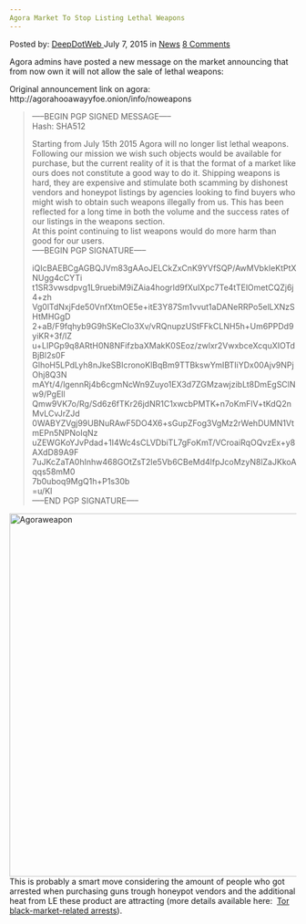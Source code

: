 ```yaml
---
Agora Market To Stop Listing Lethal Weapons
---
```

<article class="post-listing post-10967 post type-post status-publish format-standard hentry category-news tag-agora tag-lethal tag-listing tag-market tag-stop tag-weapons">
    <div class="post-inner">
    <p class="post-meta">
    <span>Posted by: <a href="https://www.deepdotweb.com/author/admin/" title="">DeepDotWeb </a></span>
    <span>July 7, 2015</span>
    <span>in <a href="https://www.deepdotweb.com/category/news/" rel="category tag">News</a></span>
    <span><a href="https://www.deepdotweb.com/2015/07/07/agora-market-to-stop-listing-lethal-weapons/#comments">8 Comments</a></span>
    </p>
    <div class="clear"></div>
    <div class="entry">
    <p>Agora admins have posted a new message on the market announcing that from now own it will not allow the sale of lethal weapons:</p>
    <p>Original announcement link on agora: http://agorahooawayyfoe.onion/info/noweapons</p>
    <blockquote><p>&#8212;&#8211;BEGIN PGP SIGNED MESSAGE&#8212;&#8211;<br />
    Hash: SHA512</p>
    <p>Starting from July 15th 2015 Agora will no longer list lethal weapons.<br />
    Following our mission we wish such objects would be available for purchase, but the current reality of it is that the format of a market like ours does not constitute a good way to do it. Shipping weapons is hard, they are expensive and stimulate both scamming by dishonest vendors and honeypot listings by agencies looking to find buyers who might wish to obtain such weapons illegally from us. This has been reflected for a long time in both the volume and the success rates of our listings in the weapons section.<br />
    At this point continuing to list weapons would do more harm than good for our users.<br />
    &#8212;&#8211;BEGIN PGP SIGNATURE&#8212;&#8211;</p>
    <p>iQIcBAEBCgAGBQJVm83gAAoJELCkZxCnK9YVfSQP/AwMVbkIeKtPtXNUgg4cCYTi<br />
    t1SR3vwsdpvg1L9ruebiM9iZAia4hogrld9fXuIXpc7Te4tTElOmetCQZj6j4+zh<br />
    Vg0lTdNxjFde50VnfXtmOE5e+itE3Y87Sm1vvut1aDANeRRPo5elLXNzSHtMHGgD<br />
    2+aB/F9fqhyb9G9hSKeCIo3Xv/vRQnupzUStFFkCLNH5h+Um6PPDd9yiKR+3f/lZ<br />
    u+LIPGp9q8ARtH0N8NFifzbaXMakK0SEoz/zwlxr2VwxbceXcquXIOTdBjBl2s0F<br />
    GlhoH5LPdLyh8nJkeSBIcronoKlBqBm9TTBkswYmIBTIiYDx00Ajv9NPjOhj8Q3N<br />
    mAYt/4/lgennRj4b6cgmNcWn9Zuyo1EX3d7ZGMzawjzibLt8DmEgSClNw9/PgEll<br />
    Qmw9VK7o/Rg/Sd6z6fTKr26jdNR1C1xwcbPMTK+n7oKmFlV+tKdQ2nMvLCvJrZJd<br />
    0WABYZVgj99UBNuRAwF5DO4X6+sGupZFog3VgMz2rWehDUMN1VtmEPn5NPNoIqNz<br />
    uZEWGKoYJvPdad+1I4Wc4sCLVDbiTL7gFoKmT/VCroaiRqOQvzEx+y8AXdD89A9F<br />
    7uJKcZaTA0hInhw468GOtZsT2le5Vb6CBeMd4lfpJcoMzyN8lZaJKkoAqqs58mM0<br />
    7b0uboq9MgQ1h+P1s30b<br />
    =u/KI<br />
    &#8212;&#8211;END PGP SIGNATURE&#8212;&#8211;</p></blockquote>
    <p><a href="https://www.deepdotweb.com/wp-content/uploads/2015/07/Agoraweapon.png"><img class="aligncenter size-full wp-image-10968" src="https://www.deepdotweb.com/wp-content/uploads/2015/07/Agoraweapon.png" alt="Agoraweapon" width="858" height="637" srcset="https://www.deepdotweb.com/wp-content/uploads/2015/07/Agoraweapon.png 858w, https://www.deepdotweb.com/wp-content/uploads/2015/07/Agoraweapon-300x223.png 300w" sizes="(max-width: 858px) 100vw, 858px" /></a>This is probably a smart move considering the amount of people who got arrested when purchasing guns trough honeypot vendors and the additional heat from LE these product are attracting (more details available here:  <a href="http://www.gwern.net/Black-market%20arrests">Tor black-market-related arrests</a>).</p>
    </div>
    <span style="display:none"><a href="https://www.deepdotweb.com/tag/agora/" rel="tag">agora</a> <a href="https://www.deepdotweb.com/tag/lethal/" rel="tag">lethal</a> <a href="https://www.deepdotweb.com/tag/listing/" rel="tag">listing</a> <a href="https://www.deepdotweb.com/tag/market/" rel="tag">market</a> <a href="https://www.deepdotweb.com/tag/stop/" rel="tag">stop</a> <a href="https://www.deepdotweb.com/tag/weapons/" rel="tag">weapons</a></span> <span style="display:none" class="updated">2015-07-07</span>
    <div style="display:none" class="vcard author" itemprop="author" itemscope itemtype="http://schema.org/Person"><strong class="fn" itemprop="name"><a href="https://www.deepdotweb.com/author/admin/" title="Posts by DeepDotWeb" rel="author">DeepDotWeb</a></strong></div>
    </div>
</article>

